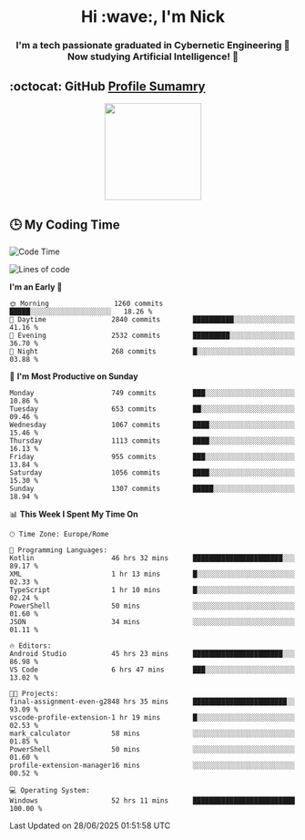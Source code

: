 <h1 align="center">Hi :wave:, I'm Nick</h1>

<h3 align="center">I'm a tech passionate graduated in Cybernetic Engineering 🤖<br>
Now studying Artificial Intelligence! 🧠</h3>


## :octocat: GitHub <a href="https://github.com/vn7n24fzkq/github-profile-summary-cards">Profile Sumamry</a>

<p align="center">
   <img style="height:170px;display:inline-block"  src="http://github-profile-summary-cards.vercel.app/api/cards/profile-details?username=CodeClimberNT&theme=github_dark" />
<!--    <img style="height:170px;display:inline-block"  src="http://github-profile-summary-cards.vercel.app/api/cards/repos-per-language?username=CodeClimberNT&theme=github_dark&exclude=" /> -->
</p>

 ## :clock3: My Coding Time 
 
<!--START_SECTION:waka-->
![Code Time](http://img.shields.io/badge/Code%20Time-727%20hrs%2011%20mins-blue)

![Lines of code](https://img.shields.io/badge/From%20Hello%20World%20I%27ve%20Written-5.8%20million%20lines%20of%20code-blue)

**I'm an Early 🐤** 

```text
🌞 Morning                1260 commits        █████░░░░░░░░░░░░░░░░░░░░   18.26 % 
🌆 Daytime                2840 commits        ██████████░░░░░░░░░░░░░░░   41.16 % 
🌃 Evening                2532 commits        █████████░░░░░░░░░░░░░░░░   36.70 % 
🌙 Night                  268 commits         █░░░░░░░░░░░░░░░░░░░░░░░░   03.88 % 
```
📅 **I'm Most Productive on Sunday** 

```text
Monday                   749 commits         ███░░░░░░░░░░░░░░░░░░░░░░   10.86 % 
Tuesday                  653 commits         ██░░░░░░░░░░░░░░░░░░░░░░░   09.46 % 
Wednesday                1067 commits        ████░░░░░░░░░░░░░░░░░░░░░   15.46 % 
Thursday                 1113 commits        ████░░░░░░░░░░░░░░░░░░░░░   16.13 % 
Friday                   955 commits         ███░░░░░░░░░░░░░░░░░░░░░░   13.84 % 
Saturday                 1056 commits        ████░░░░░░░░░░░░░░░░░░░░░   15.30 % 
Sunday                   1307 commits        █████░░░░░░░░░░░░░░░░░░░░   18.94 % 
```


📊 **This Week I Spent My Time On** 

```text
🕑︎ Time Zone: Europe/Rome

💬 Programming Languages: 
Kotlin                   46 hrs 32 mins      ██████████████████████░░░   89.17 % 
XML                      1 hr 13 mins        █░░░░░░░░░░░░░░░░░░░░░░░░   02.33 % 
TypeScript               1 hr 10 mins        █░░░░░░░░░░░░░░░░░░░░░░░░   02.24 % 
PowerShell               50 mins             ░░░░░░░░░░░░░░░░░░░░░░░░░   01.60 % 
JSON                     34 mins             ░░░░░░░░░░░░░░░░░░░░░░░░░   01.11 % 

🔥 Editors: 
Android Studio           45 hrs 23 mins      ██████████████████████░░░   86.98 % 
VS Code                  6 hrs 47 mins       ███░░░░░░░░░░░░░░░░░░░░░░   13.02 % 

🐱‍💻 Projects: 
final-assignment-even-g2848 hrs 35 mins      ███████████████████████░░   93.09 % 
vscode-profile-extension-1 hr 19 mins        █░░░░░░░░░░░░░░░░░░░░░░░░   02.53 % 
mark_calculator          58 mins             ░░░░░░░░░░░░░░░░░░░░░░░░░   01.85 % 
PowerShell               50 mins             ░░░░░░░░░░░░░░░░░░░░░░░░░   01.60 % 
profile-extension-manager16 mins             ░░░░░░░░░░░░░░░░░░░░░░░░░   00.52 % 

💻 Operating System: 
Windows                  52 hrs 11 mins      █████████████████████████   100.00 % 
```


 Last Updated on 28/06/2025 01:51:58 UTC
<!--END_SECTION:waka-->

